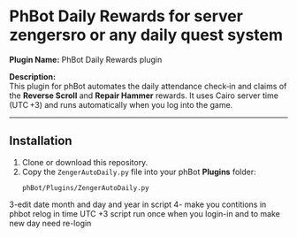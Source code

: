 # PhBot Daily Rewards for server zengersro or any daily quest system

**Plugin Name:** PhBot Daily Rewards plugin

**Description:**  
This plugin for phBot automates the daily attendance check‑in and claims of the **Reverse Scroll** and **Repair Hammer** rewards. It uses Cairo server time (UTC +3) and runs automatically when you log into the game.

---

## Installation

1. Clone or download this repository.  
2. Copy the `ZengerAutoDaily.py` file into your phBot **Plugins** folder:  
   ```text
   phBot/Plugins/ZengerAutoDaily.py

3-edit date month and day and year in script 
4- make you contitions in phbot relog in time UTC +3 script run once when you login-in and to make new day need re-login 
